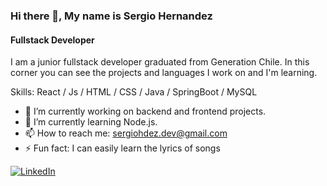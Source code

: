 ### Hi there 👋, My name is Sergio Hernandez
#### Fullstack Developer 

I am a junior fullstack developer graduated from Generation Chile. In this corner you can see the projects and languages ​​I work on and I'm learning.

Skills: React / Js / HTML / CSS / Java / SpringBoot / MySQL 

- 🔭 I’m currently working on backend and frontend projects. 
- 🌱 I’m currently learning Node.js. 
- 📫 How to reach me: sergiohdez.dev@gmail.com 
- ⚡ Fun fact:  I can easily learn the lyrics of songs 

[![LinkedIn](https://img.shields.io/badge/linkedin-%230077B5.svg?style=for-the-badge&logo=linkedin&logoColor=white)](https://www.linkedin.com/in/sergiohdez-dev/)
